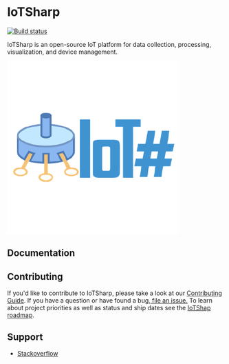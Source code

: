 # IoTSharp 

[![Build status](https://ci.appveyor.com/api/projects/status/lfqpc9lrt99ar74h?svg=true)](https://ci.appveyor.com/project/MaiKeBing/iotsharp)

IoTSharp is an open-source IoT platform for data collection, processing, visualization, and device management.

![IotSharp Logo](doc/img/logo.png)

## Documentation

## Contributing
If you'd like to contribute to IoTSharp, please take a look at our [Contributing Guide](contributing.md).
If you have a question or have found a bug,[ file an issue.](https://github.com/IoTSharp/IoTSharp/issues)
To learn about project priorities as well as status and ship dates see the [IoTShap roadmap](roadmap.md).

## Support

 - [Stackoverflow](http://stackoverflow.com/questions/tagged/iotsharp)
